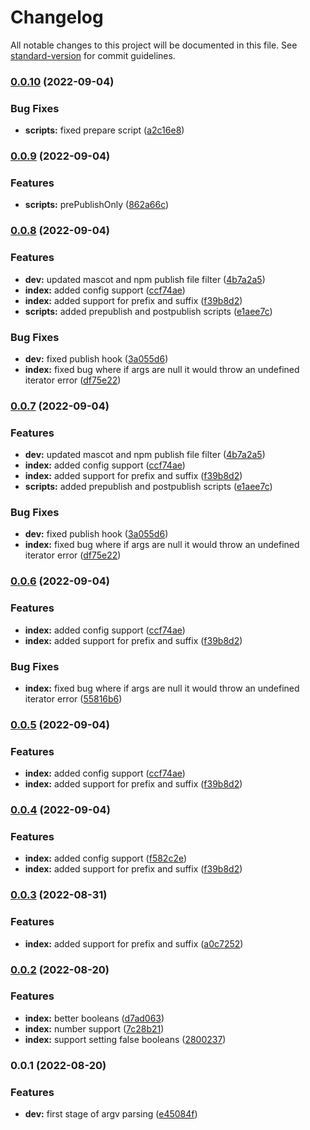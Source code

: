# Changelog

All notable changes to this project will be documented in this file. See [standard-version](https://github.com/conventional-changelog/standard-version) for commit guidelines.

### [0.0.10](https://github.com/patomation/clunk/compare/v0.0.9...v0.0.10) (2022-09-04)


### Bug Fixes

* **scripts:** fixed prepare script ([a2c16e8](https://github.com/patomation/clunk/commit/a2c16e8de856c1cd0478656c0052bbf3340ef17b))

### [0.0.9](https://github.com/patomation/clunk/compare/v0.0.8...v0.0.9) (2022-09-04)


### Features

* **scripts:** prePublishOnly ([862a66c](https://github.com/patomation/clunk/commit/862a66ccc8690ba6b538856f88e0a8f9166b80ba))

### [0.0.8](https://github.com/patomation/clunk/compare/v0.0.2...v0.0.8) (2022-09-04)


### Features

* **dev:** updated mascot and npm publish file filter ([4b7a2a5](https://github.com/patomation/clunk/commit/4b7a2a51b16852346e3811d500cab3ff7e7e3976))
* **index:** added config support ([ccf74ae](https://github.com/patomation/clunk/commit/ccf74aef650c936540f5f5b6d95bf15c996f9179))
* **index:** added support for prefix and suffix ([f39b8d2](https://github.com/patomation/clunk/commit/f39b8d25c6d035cf003fe2a174ddaa70c24d0cbc))
* **scripts:** added prepublish and postpublish scripts ([e1aee7c](https://github.com/patomation/clunk/commit/e1aee7c94d4e49f0583e8890b375065f8c68166e))


### Bug Fixes

* **dev:** fixed publish hook ([3a055d6](https://github.com/patomation/clunk/commit/3a055d67ee38084308eeca0c7efd3268d9d8b267))
* **index:** fixed bug where if args are null it would throw an undefined iterator error ([df75e22](https://github.com/patomation/clunk/commit/df75e2293bb884cebac8171e565c4bdcfee3a870))

### [0.0.7](https://github.com/patomation/clunk/compare/v0.0.2...v0.0.7) (2022-09-04)


### Features

* **dev:** updated mascot and npm publish file filter ([4b7a2a5](https://github.com/patomation/clunk/commit/4b7a2a51b16852346e3811d500cab3ff7e7e3976))
* **index:** added config support ([ccf74ae](https://github.com/patomation/clunk/commit/ccf74aef650c936540f5f5b6d95bf15c996f9179))
* **index:** added support for prefix and suffix ([f39b8d2](https://github.com/patomation/clunk/commit/f39b8d25c6d035cf003fe2a174ddaa70c24d0cbc))
* **scripts:** added prepublish and postpublish scripts ([e1aee7c](https://github.com/patomation/clunk/commit/e1aee7c94d4e49f0583e8890b375065f8c68166e))


### Bug Fixes

* **dev:** fixed publish hook ([3a055d6](https://github.com/patomation/clunk/commit/3a055d67ee38084308eeca0c7efd3268d9d8b267))
* **index:** fixed bug where if args are null it would throw an undefined iterator error ([df75e22](https://github.com/patomation/clunk/commit/df75e2293bb884cebac8171e565c4bdcfee3a870))

### [0.0.6](https://github.com/patomation/clunk/compare/v0.0.2...v0.0.6) (2022-09-04)


### Features

* **index:** added config support ([ccf74ae](https://github.com/patomation/clunk/commit/ccf74aef650c936540f5f5b6d95bf15c996f9179))
* **index:** added support for prefix and suffix ([f39b8d2](https://github.com/patomation/clunk/commit/f39b8d25c6d035cf003fe2a174ddaa70c24d0cbc))


### Bug Fixes

* **index:** fixed bug where if args are null it would throw an undefined iterator error ([55816b6](https://github.com/patomation/clunk/commit/55816b6e5c3b91b2dd086f58f7c51f808f4d1155))

### [0.0.5](https://github.com/patomation/clunk/compare/v0.0.2...v0.0.5) (2022-09-04)


### Features

* **index:** added config support ([ccf74ae](https://github.com/patomation/clunk/commit/ccf74aef650c936540f5f5b6d95bf15c996f9179))
* **index:** added support for prefix and suffix ([f39b8d2](https://github.com/patomation/clunk/commit/f39b8d25c6d035cf003fe2a174ddaa70c24d0cbc))

### [0.0.4](https://github.com/patomation/clunk/compare/v0.0.2...v0.0.4) (2022-09-04)


### Features

* **index:** added config support ([f582c2e](https://github.com/patomation/clunk/commit/f582c2ea217f6404812e86d0eedf57650e8c5300))
* **index:** added support for prefix and suffix ([f39b8d2](https://github.com/patomation/clunk/commit/f39b8d25c6d035cf003fe2a174ddaa70c24d0cbc))

### [0.0.3](https://github.com/patomation/clunk/compare/v0.0.2...v0.0.3) (2022-08-31)


### Features

* **index:** added support for prefix and suffix ([a0c7252](https://github.com/patomation/clunk/commit/a0c7252d0454e31f7fd79128c04618e928ba8975))

### [0.0.2](https://github.com/patomation/clunk/compare/v0.0.1...v0.0.2) (2022-08-20)


### Features

* **index:** better booleans ([d7ad063](https://github.com/patomation/clunk/commit/d7ad0632bdecae10fc6dcf87309d4cc6049151f9))
* **index:** number support ([7c28b21](https://github.com/patomation/clunk/commit/7c28b21a0caa6eca4adc74d16aa41c3f8e5b22ac))
* **index:** support setting false booleans ([2800237](https://github.com/patomation/clunk/commit/2800237e271d06d36b7368bbd0be866f46ebf6ba))

### 0.0.1 (2022-08-20)


### Features

* **dev:** first stage of argv parsing ([e45084f](https://github.com/patomation/clunk/commit/e45084fc75c76315aeff262951f40255a29ea495))
